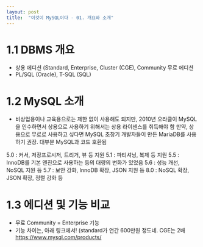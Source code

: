 ```yaml
---
layout: post
title:  "이것이 MySQL이다 - 01. 개요와 소개"
---
```


# 1.1 DBMS 개요
- 상용 에디션 (Standard, Enterprise, Cluster (CGE), Community 무료 에디션
- PL/SQL (Oracle), T-SQL (SQL)

# 1.2 MySQL 소개
- 비상업용이나 교육용으로는 제한 없이 사용해도 되지만, 2010년 오라클이 MySQL을 인수하면서 상용으로 사용하기 위해서는 상용 라이센스를 취득해야 함
만약, 상용으로 무료로 사용하고 싶다면 MySQL 초창기 개발자들이 만든 MariaDB를 사용하기 권장. 대부분 MySQL과 코드 호환됨

5.0 : 커서, 저장프로시저, 트리거, 뷰 등 지원
5.1 : 파티셔닝, 복제 등 지원
5.5 : InnoDB를 기본 엔진으로 사용하는 등의 대량의 변화가 있었음
5.6 : 성능 개선, NoSQL 지원 등
5.7 : 보안 강화, InnoDB 확장, JSON 지원 등
8.0 : NoSQL 확장, JSON 확장, 정렬 강화 등

# 1.3 에디션 및 기능 비교
- 무료 Community = Enterprise 기능
- 기능 차이는, 아래 링크에서! (standard가 연간 600만원 정도네. CGE는 2배 https://www.mysql.com/products/



